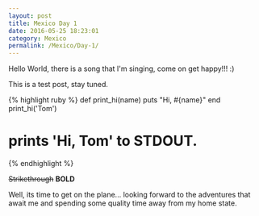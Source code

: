 ```yaml
---
layout: post
title: Mexico Day 1
date: 2016-05-25 18:23:01
category: Mexico
permalink: /Mexico/Day-1/
---
```



Hello World, there is a song that I'm singing, come on get happy!!! :)

This is a test post, stay tuned.

{% highlight ruby %}
def print_hi(name)
  puts "Hi, #{name}"
end
print_hi('Tom')
# prints 'Hi, Tom' to STDOUT.
{% endhighlight %}



~~Strikethrough~~
**BOLD**

Well, its time to get on the plane... looking forward to the adventures that await me and spending some quality time away from my home state. 